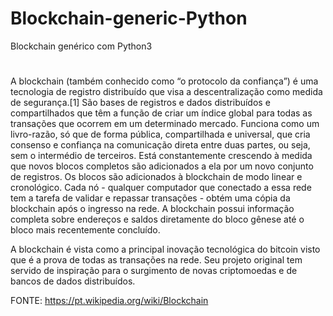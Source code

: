 # Blockchain-generic-Python
Blockchain genérico com Python3
#
A blockchain (também conhecido como “o protocolo da confiança”) é uma tecnologia de registro distribuído que visa a descentralização como medida de segurança.[1] São bases de registros e dados distribuídos e compartilhados que têm a função de criar um índice global para todas as transações que ocorrem em um determinado mercado. Funciona como um livro-razão, só que de forma pública, compartilhada e universal, que cria consenso e confiança na comunicação direta entre duas partes, ou seja, sem o intermédio de terceiros. Está constantemente crescendo à medida que novos blocos completos são adicionados a ela por um novo conjunto de registros. Os blocos são adicionados à blockchain de modo linear e cronológico. Cada nó - qualquer computador que conectado a essa rede tem a tarefa de validar e repassar transações - obtém uma cópia da blockchain após o ingresso na rede. A blockchain possui informação completa sobre endereços e saldos diretamente do bloco gênese até o bloco mais recentemente concluído.


A blockchain é vista como a principal inovação tecnológica do bitcoin visto que é a prova de todas as transações na rede. Seu projeto original tem servido de inspiração para o surgimento de novas criptomoedas e de bancos de dados distribuídos.

FONTE: https://pt.wikipedia.org/wiki/Blockchain
